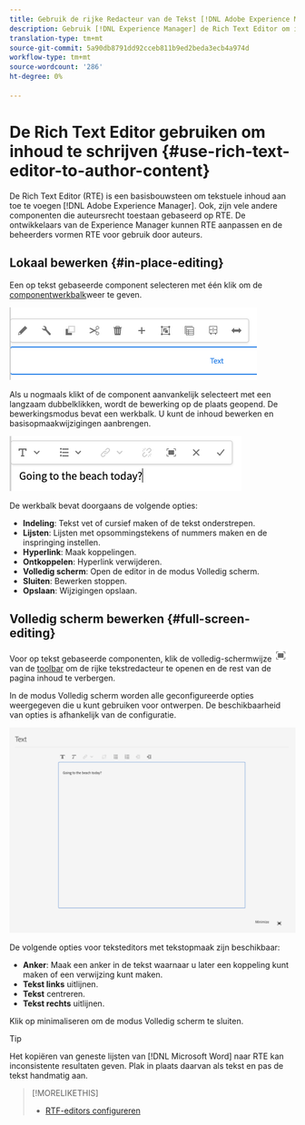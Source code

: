 ```yaml
---
title: Gebruik de rijke Redacteur van de Tekst [!DNL Adobe Experience Manager] in auteursinhoud.
description: Gebruik [!DNL Experience Manager] de Rich Text Editor om inhoud te ontwerpen.
translation-type: tm+mt
source-git-commit: 5a90db8791dd92cceb811b9ed2beda3ecb4a974d
workflow-type: tm+mt
source-wordcount: '286'
ht-degree: 0%

---
```



# De Rich Text Editor gebruiken om inhoud te schrijven {#use-rich-text-editor-to-author-content}

De Rich Text Editor (RTE) is een basisbouwsteen om tekstuele inhoud aan toe te voegen [!DNL Adobe Experience Manager]. Ook, zijn vele andere componenten die auteursrecht toestaan gebaseerd op RTE. De ontwikkelaars van de Experience Manager kunnen RTE aanpassen en de beheerders vormen RTE voor gebruik door auteurs.

## Lokaal bewerken {#in-place-editing}

Een op tekst gebaseerde component selecteren met één klik om de [componentwerkbalk](/help/sites-cloud/authoring/fundamentals/editing-content.md#component-toolbar)weer te geven.

![De componentwerkbalk](/help/sites-cloud/authoring/assets/editing-component-toolbar.png)

Als u nogmaals klikt of de component aanvankelijk selecteert met een langzaam dubbelklikken, wordt de bewerking op de plaats geopend. De bewerkingsmodus bevat een werkbalk. U kunt de inhoud bewerken en basisopmaakwijzigingen aanbrengen.

![Op plaats bewerken met RTE](/help/sites-cloud/authoring/assets/rte-in-place-editing.png)

De werkbalk bevat doorgaans de volgende opties:

* **Indeling**: Tekst vet of cursief maken of de tekst onderstrepen.
* **Lijsten**: Lijsten met opsommingstekens of nummers maken en de inspringing instellen.
* **Hyperlink**: Maak koppelingen.
* **Ontkoppelen**: Hyperlink verwijderen.
* **Volledig scherm**: Open de editor in de modus Volledig scherm.
* **Sluiten**: Bewerken stoppen.
* **Opslaan**: Wijzigingen opslaan.

## Volledig scherm bewerken {#full-screen-editing}

Voor op tekst gebaseerde componenten, klik de volledig-schermwijze ![RTE volledig het schermknoop](/help/sites-cloud/authoring/assets/editing-full-screen.png) van de [toolbar](/help/sites-cloud/authoring/fundamentals/editing-content.md#component-toolbar) om de rijke tekstredacteur te openen en de rest van de pagina inhoud te verbergen.

In de modus Volledig scherm worden alle geconfigureerde opties weergegeven die u kunt gebruiken voor ontwerpen. De beschikbaarheid van opties is afhankelijk van de configuratie. <!--Full screen mode displays all the configured options that you can use for authoring. The availability of options [depends on the configuration](/help/sites-administering/rich-text-editor.md).-->

![RTE in de modus Volledig scherm](/help/sites-cloud/authoring/assets/rte-full-screen.png)

De volgende opties voor teksteditors met tekstopmaak zijn beschikbaar:

* **Anker**: Maak een anker in de tekst waarnaar u later een koppeling kunt maken of een verwijzing kunt maken.
* **Tekst links** uitlijnen.
* **Tekst** centreren.
* **Tekst rechts** uitlijnen.

Klik op minimaliseren om de modus Volledig scherm te sluiten.

>[!TIP]
>
>Het kopiëren van geneste lijsten van [!DNL Microsoft Word] naar RTE kan inconsistente resultaten geven. Plak in plaats daarvan als tekst en pas de tekst handmatig aan.

>[!MORELIKETHIS]
>
>* [RTF-editors configureren](/help/implementing/developing/extending/rich-text-editor.md)

